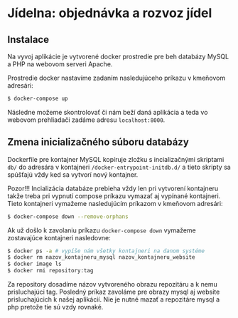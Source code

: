 # Jídelna: objednávka a rozvoz jídel

## Instalace
Na vyvoj aplikácie je vytvorené docker prostredie pre beh databázy MySQL
a PHP na webovom serveri Apache.

Prostredie docker nastavíme zadaním nasledujúceho príkazu v kmeňovom adresári:
```bash
$ docker-compose up 
```

Následne možeme skontrolovať či nám beží daná aplikácia a teda vo webovom prehliadači zadáme adresu
`localhost:8000`.

## Zmena inicializačného súboru databázy

Dockerfile pre kontajner MySQL kopíruje zložku s incializačnými skriptami `db/` do adresára v kontajneri 
`/docker-entrypoint-initdb.d/` a tieto skripty sa spúšťajú vždy ked sa vytvorí nový kontajner.

Pozor!!! Incializácia databáze prebieha vždy len pri vytvorení kontajneru takže treba pri vypnutí compose 
príkazu vymazať aj vypínané kontajneri.
Tieto kontajneri vymažeme nasledujúcím príkazom v kmeňovom adresári: 
```bash
$ docker-compose down --remove-orphans
```

Ak už došlo k zavolaniu príkazu `docker-compose down` vymažeme zostavajúce kontajneri nasledovne:
```bash
$ docker ps -a # vypíše nám všetky kontajneri na danom systéme
$ docker rm nazov_kontajneru_mysql nazov_kontajneru_website
$ docker image ls
$ docker rmi repository:tag 
```
Za repository dosadíme názov vytvoreného obrazu repozitáru a k nemu prisluchajúci tag. Posledný 
príkaz zavoláme pre obrazy mysql aj website prisluchajúcich k našej aplikácií. Nie je nutné mazať 
a repozitáre mysql a php pretože tie sú vzdy rovnaké.
